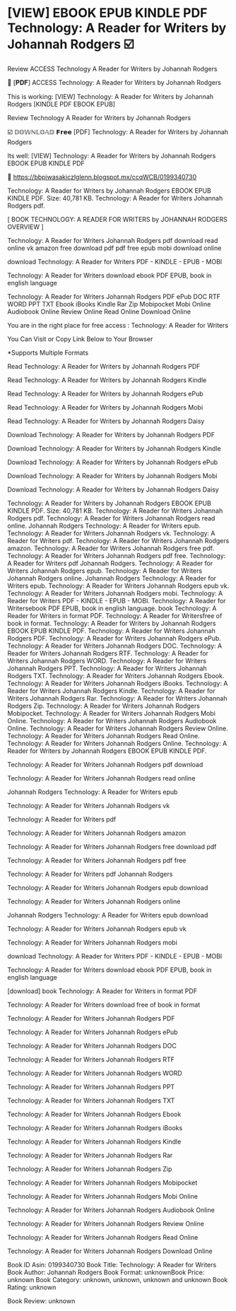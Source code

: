 # [VIEW] EBOOK EPUB KINDLE PDF Technology: A Reader for Writers by  Johannah Rodgers ☑️
Review ACCESS Technology A Reader for Writers by Johannah Rodgers

📑 [𝐏𝐃𝐅] ACCESS Technology: A Reader for Writers by Johannah Rodgers

This is working: [VIEW] Technology: A Reader for Writers by Johannah Rodgers [KINDLE PDF EBOOK EPUB]


Review Technology A Reader for Writers by Johannah Rodgers

☑️ 𝔻𝕆𝕎ℕ𝕃𝕆𝔸𝔻 𝗙𝗿𝗲𝗲 [PDF] Technology: A Reader for Writers by Johannah Rodgers

Its well: [VIEW] Technology: A Reader for Writers by Johannah Rodgers EBOOK EPUB KINDLE PDF



🎁 https://bbpiwasakiczlglenn.blogspot.mx/ccqWCB/0199340730



Technology: A Reader for Writers by Johannah Rodgers EBOOK EPUB KINDLE PDF. Size: 40,781 KB. Technology: A Reader for Writers Johannah Rodgers pdf.

[ BOOK TECHNOLOGY: A READER FOR WRITERS by JOHANNAH RODGERS OVERVIEW ]

Technology: A Reader for Writers Johannah Rodgers pdf download read online vk amazon free download pdf pdf free epub mobi download online

download Technology: A Reader for Writers PDF - KINDLE - EPUB - MOBI

Technology: A Reader for Writers download ebook PDF EPUB, book in english language

Technology: A Reader for Writers Johannah Rodgers PDF ePub DOC RTF WORD PPT TXT Ebook iBooks Kindle Rar Zip Mobipocket Mobi Online Audiobook Online Review Online Read Online Download Online

You are in the right place for free access : Technology: A Reader for Writers

You Can Visit or Copy Link Below to Your Browser

*Supports Multiple Formats

Read Technology: A Reader for Writers by Johannah Rodgers PDF

Read Technology: A Reader for Writers by Johannah Rodgers Kindle

Read Technology: A Reader for Writers by Johannah Rodgers ePub

Read Technology: A Reader for Writers by Johannah Rodgers Mobi

Read Technology: A Reader for Writers by Johannah Rodgers Daisy

Download Technology: A Reader for Writers by Johannah Rodgers PDF

Download Technology: A Reader for Writers by Johannah Rodgers Kindle

Download Technology: A Reader for Writers by Johannah Rodgers ePub

Download Technology: A Reader for Writers by Johannah Rodgers Mobi

Download Technology: A Reader for Writers by Johannah Rodgers Daisy

Technology: A Reader for Writers by Johannah Rodgers EBOOK EPUB KINDLE PDF. Size: 40,781 KB. Technology: A Reader for Writers Johannah Rodgers pdf. Technology: A Reader for Writers Johannah Rodgers read online. Johannah Rodgers Technology: A Reader for Writers epub. Technology: A Reader for Writers Johannah Rodgers vk. Technology: A Reader for Writers pdf. Technology: A Reader for Writers Johannah Rodgers amazon. Technology: A Reader for Writers Johannah Rodgers free pdf. Technology: A Reader for Writers Johannah Rodgers pdf free. Technology: A Reader for Writers pdf Johannah Rodgers. Technology: A Reader for Writers Johannah Rodgers epub. Technology: A Reader for Writers Johannah Rodgers online. Johannah Rodgers Technology: A Reader for Writers epub. Technology: A Reader for Writers Johannah Rodgers epub vk. Technology: A Reader for Writers Johannah Rodgers mobi. Technology: A Reader for Writers PDF - KINDLE - EPUB - MOBI. Technology: A Reader for Writersebook PDF EPUB, book in english language. book Technology: A Reader for Writers in format PDF. Technology: A Reader for Writersfree of book in format. Technology: A Reader for Writers by Johannah Rodgers EBOOK EPUB KINDLE PDF. Technology: A Reader for Writers Johannah Rodgers PDF. Technology: A Reader for Writers Johannah Rodgers ePub. Technology: A Reader for Writers Johannah Rodgers DOC. Technology: A Reader for Writers Johannah Rodgers RTF. Technology: A Reader for Writers Johannah Rodgers WORD. Technology: A Reader for Writers Johannah Rodgers PPT. Technology: A Reader for Writers Johannah Rodgers TXT. Technology: A Reader for Writers Johannah Rodgers Ebook. Technology: A Reader for Writers Johannah Rodgers iBooks. Technology: A Reader for Writers Johannah Rodgers Kindle. Technology: A Reader for Writers Johannah Rodgers Rar. Technology: A Reader for Writers Johannah Rodgers Zip. Technology: A Reader for Writers Johannah Rodgers Mobipocket. Technology: A Reader for Writers Johannah Rodgers Mobi Online. Technology: A Reader for Writers Johannah Rodgers Audiobook Online. Technology: A Reader for Writers Johannah Rodgers Review Online. Technology: A Reader for Writers Johannah Rodgers Read Online. Technology: A Reader for Writers Johannah Rodgers Online. Technology: A Reader for Writers by Johannah Rodgers EBOOK EPUB KINDLE PDF.

Technology: A Reader for Writers Johannah Rodgers pdf download

Technology: A Reader for Writers Johannah Rodgers read online

Johannah Rodgers Technology: A Reader for Writers epub

Technology: A Reader for Writers Johannah Rodgers vk

Technology: A Reader for Writers pdf

Technology: A Reader for Writers Johannah Rodgers amazon

Technology: A Reader for Writers Johannah Rodgers free download pdf

Technology: A Reader for Writers Johannah Rodgers pdf free

Technology: A Reader for Writers pdf Johannah Rodgers

Technology: A Reader for Writers Johannah Rodgers epub download

Technology: A Reader for Writers Johannah Rodgers online

Johannah Rodgers Technology: A Reader for Writers epub download

Technology: A Reader for Writers Johannah Rodgers epub vk

Technology: A Reader for Writers Johannah Rodgers mobi

download Technology: A Reader for Writers PDF - KINDLE - EPUB - MOBI

Technology: A Reader for Writers download ebook PDF EPUB, book in english language

[download] book Technology: A Reader for Writers in format PDF

Technology: A Reader for Writers download free of book in format

Technology: A Reader for Writers Johannah Rodgers PDF

Technology: A Reader for Writers Johannah Rodgers ePub

Technology: A Reader for Writers Johannah Rodgers DOC

Technology: A Reader for Writers Johannah Rodgers RTF

Technology: A Reader for Writers Johannah Rodgers WORD

Technology: A Reader for Writers Johannah Rodgers PPT

Technology: A Reader for Writers Johannah Rodgers TXT

Technology: A Reader for Writers Johannah Rodgers Ebook

Technology: A Reader for Writers Johannah Rodgers iBooks

Technology: A Reader for Writers Johannah Rodgers Kindle

Technology: A Reader for Writers Johannah Rodgers Rar

Technology: A Reader for Writers Johannah Rodgers Zip

Technology: A Reader for Writers Johannah Rodgers Mobipocket

Technology: A Reader for Writers Johannah Rodgers Mobi Online

Technology: A Reader for Writers Johannah Rodgers Audiobook Online

Technology: A Reader for Writers Johannah Rodgers Review Online

Technology: A Reader for Writers Johannah Rodgers Read Online

Technology: A Reader for Writers Johannah Rodgers Download Online

Book ID Asin: 0199340730
Book Title: Technology: A Reader for Writers
Book Author: Johannah Rodgers
Book Format: unknownBook Price: unknown
Book Category: unknown, unknown, unknown and unknown
Book Rating: unknown

Book Review: unknown
